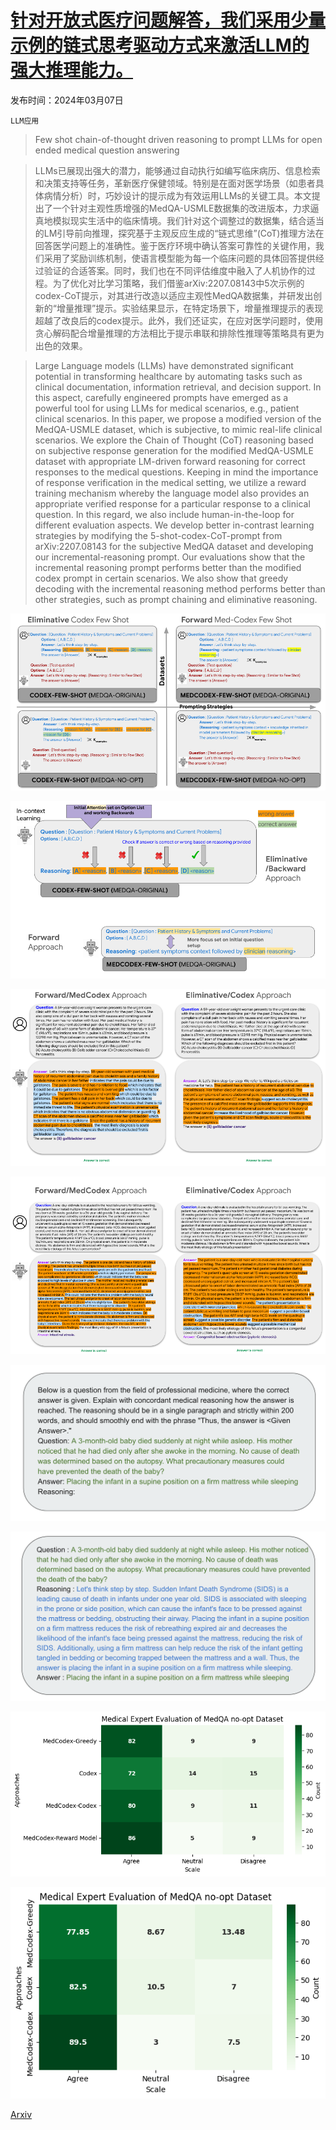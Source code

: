 # [针对开放式医疗问题解答，我们采用少量示例的链式思考驱动方式来激活LLM的强大推理能力。](https://arxiv.org/abs/2403.04890)

发布时间：2024年03月07日

`LLM应用`

> Few shot chain-of-thought driven reasoning to prompt LLMs for open ended medical question answering

> LLMs已展现出强大的潜力，能够通过自动执行如编写临床病历、信息检索和决策支持等任务，革新医疗保健领域。特别是在面对医学场景（如患者具体病情分析）时，巧妙设计的提示成为有效运用LLMs的关键工具。本文提出了一个针对主观性质增强的MedQA-USMLE数据集的改进版本，力求逼真地模拟现实生活中的临床情境。我们针对这个调整过的数据集，结合适当的LM引导前向推理，探究基于主观反应生成的“链式思维”(CoT)推理方法在回答医学问题上的准确性。鉴于医疗环境中确认答案可靠性的关键作用，我们采用了奖励训练机制，使语言模型能为每一个临床问题的具体回答提供经过验证的合适答案。同时，我们也在不同评估维度中融入了人机协作的过程。为了优化对比学习策略，我们借鉴arXiv:2207.08143中5次示例的codex-CoT提示，对其进行改造以适应主观性MedQA数据集，并研发出创新的“增量推理”提示。实验结果显示，在特定场景下，增量推理提示的表现超越了改良后的codex提示。此外，我们还证实，在应对医学问题时，使用贪心解码配合增量推理的方法相比于提示串联和排除性推理等策略具有更为出色的效果。

> Large Language models (LLMs) have demonstrated significant potential in transforming healthcare by automating tasks such as clinical documentation, information retrieval, and decision support. In this aspect, carefully engineered prompts have emerged as a powerful tool for using LLMs for medical scenarios, e.g., patient clinical scenarios. In this paper, we propose a modified version of the MedQA-USMLE dataset, which is subjective, to mimic real-life clinical scenarios. We explore the Chain of Thought (CoT) reasoning based on subjective response generation for the modified MedQA-USMLE dataset with appropriate LM-driven forward reasoning for correct responses to the medical questions. Keeping in mind the importance of response verification in the medical setting, we utilize a reward training mechanism whereby the language model also provides an appropriate verified response for a particular response to a clinical question. In this regard, we also include human-in-the-loop for different evaluation aspects. We develop better in-contrast learning strategies by modifying the 5-shot-codex-CoT-prompt from arXiv:2207.08143 for the subjective MedQA dataset and developing our incremental-reasoning prompt. Our evaluations show that the incremental reasoning prompt performs better than the modified codex prompt in certain scenarios. We also show that greedy decoding with the incremental reasoning method performs better than other strategies, such as prompt chaining and eliminative reasoning.

![针对开放式医疗问题解答，我们采用少量示例的链式思考驱动方式来激活LLM的强大推理能力。](../../../paper_images/2403.04890/prompting_vs_dataset_svg.png)

![针对开放式医疗问题解答，我们采用少量示例的链式思考驱动方式来激活LLM的强大推理能力。](../../../paper_images/2403.04890/motivation_svg_second.png)

![针对开放式医疗问题解答，我们采用少量示例的链式思考驱动方式来激活LLM的强大推理能力。](../../../paper_images/2403.04890/medqa_objective_codex_vs_kj_svg.png)

![针对开放式医疗问题解答，我们采用少量示例的链式思考驱动方式来激活LLM的强大推理能力。](../../../paper_images/2403.04890/medqa_descriptive_codex_vs_kj_svg.png)

![针对开放式医疗问题解答，我们采用少量示例的链式思考驱动方式来激活LLM的强大推理能力。](../../../paper_images/2403.04890/verifier_reasoning_generation.png)

![针对开放式医疗问题解答，我们采用少量示例的链式思考驱动方式来激活LLM的强大推理能力。](../../../paper_images/2403.04890/verifier_input.png)

![针对开放式医疗问题解答，我们采用少量示例的链式思考驱动方式来激活LLM的强大推理能力。](../../../paper_images/2403.04890/noopt_llama7B.png)

![针对开放式医疗问题解答，我们采用少量示例的链式思考驱动方式来激活LLM的强大推理能力。](../../../paper_images/2403.04890/noopt_llama70B.png)

[Arxiv](https://arxiv.org/abs/2403.04890)